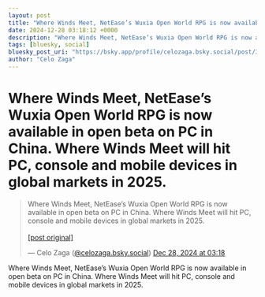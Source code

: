 ```yaml
---
layout: post
title: "Where Winds Meet, NetEase’s Wuxia Open World RPG is now available in open beta on PC in China. Where Winds Meet will hit PC, console and mobile devices in global markets in 2025."
date: 2024-12-28 03:18:12 +0000
description: "Where Winds Meet, NetEase’s Wuxia Open World RPG is now available in open beta on PC in China. Where Winds Meet will hit PC, console and mobile devices ..."
tags: [bluesky, social]
bluesky_post_uri: "https://bsky.app/profile/celozaga.bsky.social/post/3ledk5ec3rk2g"
author: "Celo Zaga"
---
```


<h1 class="bluesky-post-title">Where Winds Meet, NetEase’s Wuxia Open World RPG is now available in open beta on PC in China. Where Winds Meet will hit PC, console and mobile devices in global markets in 2025.</h1>


<blockquote class="bluesky-embed" data-bluesky-uri="at://did:plc:lmh6rennptq77inaztnovw4b/app.bsky.feed.post/3ledk5ec3rk2g" data-bluesky-embed-color-mode="system">
<p lang="">Where Winds Meet, NetEase’s Wuxia Open World RPG is now available in open beta on PC in China. Where Winds Meet will hit PC, console and mobile devices in global markets in 2025.<br><br><a href="https://bsky.app/profile/celozaga.bsky.social/post/3ledk5ec3rk2g">[post original]</a></p>
&mdash; Celo Zaga (<a href="https://bsky.app/profile/did:plc:lmh6rennptq77inaztnovw4b">@celozaga.bsky.social</a>) <a href="https://bsky.app/profile/celozaga.bsky.social/post/3ledk5ec3rk2g">Dec 28, 2024 at 03:18</a>
</blockquote>
<script async src="https://embed.bsky.app/static/embed.js" charset="utf-8"></script>


<p class="bluesky-post-description">Where Winds Meet, NetEase’s Wuxia Open World RPG is now available in open beta on PC in China. Where Winds Meet will hit PC, console and mobile devices in global markets in 2025.</p>
